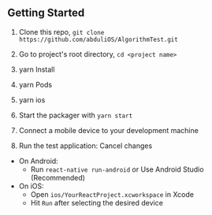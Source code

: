 

## Getting Started

1. Clone this repo, `git clone https://github.com/abduliOS/AlgorithmTest.git`
2. Go to project's root directory, `cd <project name>`
3. yarn Install
4. yarn Pods
5. yarn ios

6. Start the packager with `yarn start`
7. Connect a mobile device to your development machine
8. Run the test application:
Cancel changes
- On Android:
  - Run `react-native run-android` or Use Android Studio (Recommended)
- On iOS:
  - Open `ios/YourReactProject.xcworkspace` in Xcode
  - Hit `Run` after selecting the desired device


